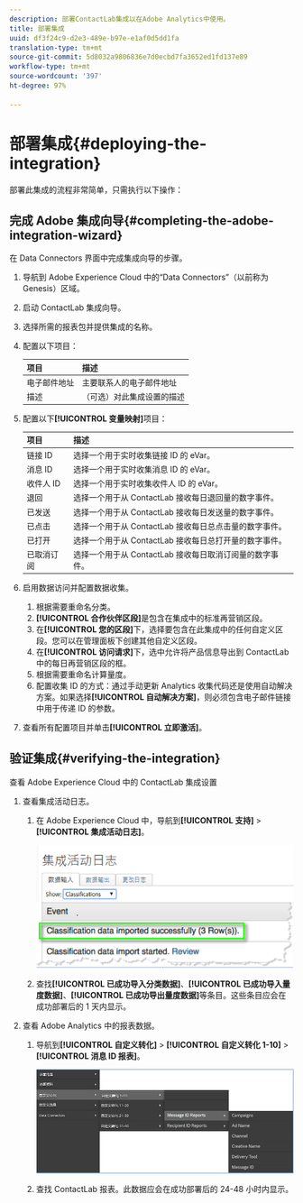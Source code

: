 ```yaml
---
description: 部署ContactLab集成以在Adobe Analytics中使用。
title: 部署集成
uuid: df3f24c9-d2e3-489e-b97e-e1af0d5dd1fa
translation-type: tm+mt
source-git-commit: 5d8032a9806836e7d0ecbd7fa3652ed1fd137e89
workflow-type: tm+mt
source-wordcount: '397'
ht-degree: 97%

---
```



# 部署集成{#deploying-the-integration}

部署此集成的流程非常简单，只需执行以下操作：

## 完成 Adobe 集成向导{#completing-the-adobe-integration-wizard}

在 Data Connectors 界面中完成集成向导的步骤。

1. 导航到 Adobe Experience Cloud 中的“Data Connectors”（以前称为 Genesis）区域。
1. 启动 ContactLab 集成向导。
1. 选择所需的报表包并提供集成的名称。
1. 配置以下项目：

   | 项目 | 描述 |
   |---|---|
   | 电子邮件地址 | 主要联系人的电子邮件地址 |
   | 描述 | （可选）对此集成设置的描述 |

1. 配置以下&#x200B;**[!UICONTROL 变量映射]**&#x200B;项目：

   | 项目 | 描述 |
   |---|---|
   | 链接 ID | 选择一个用于实时收集链接 ID 的 eVar。 |
   | 消息 ID | 选择一个用于实时收集消息 ID 的 eVar。 |
   | 收件人 ID | 选择一个用于实时收集收件人 ID 的 eVar。 |
   | 退回 | 选择一个用于从 ContactLab 接收每日退回量的数字事件。 |
   | 已发送 | 选择一个用于从 ContactLab 接收每日发送量的数字事件。 |
   | 已点击 | 选择一个用于从 ContactLab 接收每日总点击量的数字事件。 |
   | 已打开 | 选择一个用于从 ContactLab 接收每日总打开量的数字事件。 |
   | 已取消订阅 | 选择一个用于从 ContactLab 接收每日取消订阅量的数字事件。 |

1. 启用数据访问并配置数据收集。
   1. 根据需要重命名分类。
   1. **[!UICONTROL 合作伙伴区段]**&#x200B;是包含在集成中的标准再营销区段。
   1. 在&#x200B;**[!UICONTROL 您的区段]**&#x200B;下，选择要包含在此集成中的任何自定义区段。您可以在管理面板下创建其他自定义区段。
   1. 在&#x200B;**[!UICONTROL 访问请求]**&#x200B;下，选中允许将产品信息导出到 ContactLab 中的每日再营销区段的框。
   1. 根据需要重命名计算量度。
   1. 配置收集 ID 的方式：通过手动更新 Analytics 收集代码还是使用自动解决方案。如果选择&#x200B;**[!UICONTROL 自动解决方案]**，则必须包含电子邮件链接中用于传递 ID 的参数。
1. 查看所有配置项目并单击&#x200B;**[!UICONTROL 立即激活]**。

## 验证集成{#verifying-the-integration}

查看 Adobe Experience Cloud 中的 ContactLab 集成设置

1. 查看集成活动日志。
   1. 在 Adobe Experience Cloud 中，导航到&#x200B;**[!UICONTROL 支持]** > **[!UICONTROL 集成活动日志]**。

      ![](assets/integration_activity_log.png)

   1. 查找&#x200B;**[!UICONTROL 已成功导入分类数据]**、**[!UICONTROL 已成功导入量度数据]**、**[!UICONTROL 已成功导出量度数据]**&#x200B;等条目。这些条目应会在成功部署后的 1 天内显示。
1. 查看 Adobe Analytics 中的报表数据。
   1. 导航到&#x200B;**[!UICONTROL 自定义转化]** > **[!UICONTROL 自定义转化 1-10]** > **[!UICONTROL 消息 ID 报表]**。

      ![](assets/reporting.png)

   1. 查找 ContactLab 报表。此数据应会在成功部署后的 24-48 小时内显示。
